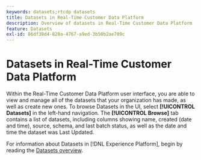 ```yaml
---
keywords: datasets;rtcdp datasets
title: Datasets in Real-Time Customer Data Platform
description: Overview of datasets in Real-Time Customer Data Platform
feature: Datasets
exl-id: 86df38d4-820a-4767-a9ed-3b50b2ae709c
---
```

# Datasets in Real-Time Customer Data Platform

Within the Real-Time Customer Data Platform user interface, you are able to view and manage all of the datasets that your organization has made, as well as create new ones. To browse Datasets in the UI, select **[!UICONTROL Datasets]** in the left-hand navigation. The **[!UICONTROL Browse]** tab contains a list of datasets, including columns showing name, created (date and time), source, schema, and last batch status, as well as the date and time the dataset was Last Updated.

For information about Datasets in [!DNL Experience Platform], begin by reading the [Datasets overview](../../catalog/datasets/overview.md).
